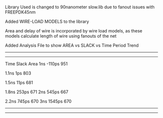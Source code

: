 
Library Used is changed to 90nanometer slow.lib due to fanout issues with FREEPDK45nm

Added WIRE-LOAD MODELS to the library


Area and delay of wire is incorporated by wire load models, as these models calculate length of wire using fanouts of the net


Added Analysis File to show AREA vs SLACK vs Time Period Trend



******************************************************************************************
******************************************************************************************

Time Slack Area
1ns -110ps 951


1.1ns 1ps  803

1.5ns 11ps 681

1.8ns 253ps 671
2ns	  545ps 667

2.2ns 745ps 670
3ns  1545ps 670

******************************************************************************************
******************************************************************************************

